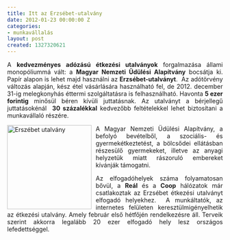```yaml
---
title: Itt az Erzsébet-utalvány
date: 2012-01-23 00:00:00 Z
categories:
- munkavállalás
layout: post
created: 1327320621
---
```


<p style="text-align: justify;">A <strong>kedvezményes adózású étkezési utalványok</strong> forgalmazása állami monopóliummá vált: a <strong>Magyar Nemzeti Üdülési Alapítvány</strong> bocsátja ki. Papír alapon is lehet majd használni az <strong>Erzsébet-utalványt</strong>.&nbsp; Az adótörvény változás alapján, kész étel vásárlására használható fel, de 2012. december 31-ig melegkonyhás éttermi szolgáltatásra is felhasználható. Havonta <strong>5 ezer forintig</strong> minősül béren kívüli juttatásnak. Az utalványt a bérjellegű juttatásokénál&nbsp; <strong>30 százalékkal</strong> kedvezőbb feltételekkel lehet biztosítani a munkavállaló részére.&nbsp;&nbsp;&nbsp;<!--break--></p><p style="text-align: justify;"><img src="/sites/goldconsulting.eu/files/img/erzsebet_utalvany.jpg" alt="Erszébet utalvány" title="Erzsébet utalvány" style="float: left; margin-right: 10px;" width="197" height="197">A Magyar Nemzeti Üdülési Alapítvány, a befolyó bevételből, a szociális- és gyermekétkeztetést, a bölcsődei ellátásban részesülő gyermekeket, illetve az anyagi helyzetük miatt rászoruló embereket kívánják támogatni.</p><p style="text-align: justify;">Az elfogadóhelyek száma folyamatosan bővül, a <strong>Reál</strong> és a <strong>Coop</strong> hálózatok már csatlakoztak az Erzsébet étkezési utalványt elfogadó helyekhez.&nbsp; A munkáltatók, az internetes felületen keresztülmigényelhetik az étkezési utalvány. Amely február első hétfőjén rendelkezésre áll. Terveik szerint akkorra legalább 20 ezer elfogadó hely lesz országos lefedettséggel.</p>
